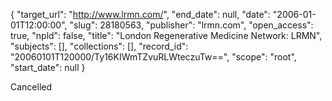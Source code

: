 {
  "target_url": "http://www.lrmn.com/", 
  "end_date": null, 
  "date": "2006-01-01T12:00:00", 
  "slug": 28180563, 
  "publisher": "lrmn.com", 
  "open_access": true, 
  "npld": false, 
  "title": "London Regenerative Medicine Network: LRMN", 
  "subjects": [], 
  "collections": [], 
  "record_id": "20060101T120000/Ty16KIWmTZvuRLWteczuTw==", 
  "scope": "root", 
  "start_date": null
}

Cancelled